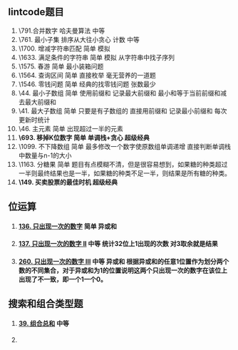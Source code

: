 ## lintcode题目

1.  \791.合并数字 哈夫曼算法 中等
2.  \761. 最小子集 排序从大往小贪心 计数 中等 
3.  \1700. 增减字符串匹配 简单 模拟
4.  \1633. 满足条件的字符串 简单 模拟 从字符串中找子序列
5.  \1575. 春游 简单 最小装箱问题
6.  \1564. 查询区间 简单 直接枚举 毫无营养的一道题
7.  \1546. 零钱问题 简单 经典的找零钱问题 张数最少
8.  \44. 最小子数组 简单 使用前缀和 记录最大前缀和 最小和等于当前前缀和减去最大前缀和
9.  \41. 最大子数组 简单 只要是有子数组的 直接用前缀和  记录最小前缀和 每次更新时统计
10.  \46. 主元素 简单 出现超过一半的元素 
11.  **\693. 移掉K位数字 简单 单调栈+贪心 超级经典**
12.  \1099. 不下降数组 简单 最多修改一个数字使原数组单调递增 直接判断单调栈中数量与n-1的大小
13.  \1163. 分糖果 简单 题目有点模糊不清，但是很容易想到，如果糖的种类超过一半则最终结果也是一半，如果糖的种类不足一半，则结果是所有糖的种类。
14.  **\149. 买卖股票的最佳时机 超级经典** 

## 位运算

1.  #### [136. 只出现一次的数字](https://leetcode-cn.com/problems/single-number/) 简单 异或和

2.  #### [137. 只出现一次的数字 II](https://leetcode-cn.com/problems/single-number-ii/) 中等 统计32位上1出现的次数 对3取余就是结果

3.  #### [260. 只出现一次的数字 III](https://leetcode-cn.com/problems/single-number-iii/) 中等 异或和 根据异或和的任意1位置作为划分两个数的不同集合，对于异或和为1的位置说明这两个只出现一次的数字在该位上出现了不一致，即一个1一个0。

## 搜索和组合类型题

1.  #### [39. 组合总和](https://leetcode-cn.com/problems/combination-sum/) 中等

2.  
